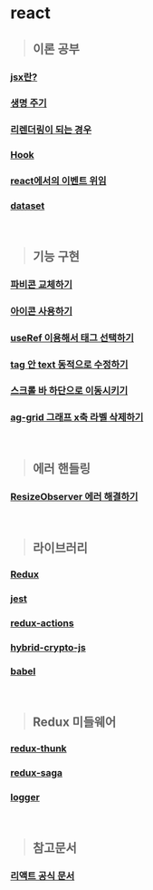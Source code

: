 # react
> ## 이론 공부

### [jsx란?](https://github.com/ka0824/react/blob/main/theory/jsx.md)

### [생명 주기](https://github.com/ka0824/react/blob/main/theory/life_cycle.md)

### [리렌더링이 되는 경우](https://github.com/ka0824/react/blob/main/theory/when_rerendering.md)

### [Hook](https://github.com/ka0824/react/blob/main/theory/hook.md)

### [react에서의 이벤트 위임](https://github.com/ka0824/react/blob/main/feat/event_delegation.md)

### [dataset](https://github.com/ka0824/react/blob/main/theory/data_set.md)

<br />

> ## 기능 구현

### [파비콘 교체하기](https://github.com/ka0824/react/blob/main/feat/favicon.md)

### [아이콘 사용하기](https://github.com/ka0824/react/blob/main/feat/use_icon.md)

### [useRef 이용해서 태그 선택하기](https://github.com/ka0824/react/blob/main/feat/useref_tag_select.md)

### [tag 안 text 동적으로 수정하기](https://github.com/ka0824/react/blob/main/feat/edit_text_in_tag.md)

### [스크롤 바 하단으로 이동시키기](https://github.com/ka0824/react/blob/main/feat/scroll_bar_go_bottom.md)

### [ag-grid 그래프 x축 라벨 삭제하기](https://github.com/ka0824/react/blob/main/feat/ag_grid_delete_bottom.md)

<br />

> ## 에러 핸들링

### [ResizeObserver 에러 해결하기](https://github.com/ka0824/react/blob/main/error/ResizeObserver.md)

<br />

> ## 라이브러리

### [Redux](https://github.com/ka0824/react/blob/main/library/redux.md)

### [jest](https://github.com/ka0824/react/blob/main/library/jest.md)

### [redux-actions](https://github.com/ka0824/react/blob/main/library/redux_actions.md)

### [hybrid-crypto-js](https://github.com/ka0824/react/blob/main/library/hybrid_crypto_js.md)

### [babel](https://github.com/ka0824/react/blob/main/library/babel.md)

<br />

> ## Redux 미들웨어

### [redux-thunk](https://github.com/ka0824/react/blob/main/redux_middleware/redux-thunk.md)

### [redux-saga](https://github.com/ka0824/react/blob/main/redux_middleware/redux-saga.md)

### [logger](https://github.com/ka0824/react/blob/main/redux_middleware/logger.md)

<br />

> ## 참고문서

### [리액트 공식 문서](https://ko.reactjs.org/docs/getting-started.html)
